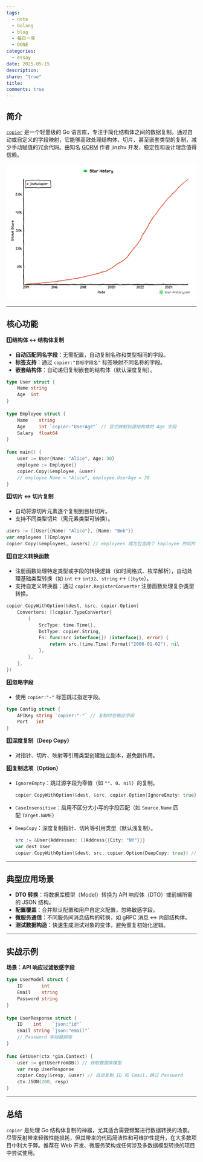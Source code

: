 ```yaml
---
tags:
  - note
  - Golang
  - blog
  - 每日一库
  - DONE
categories:
  - essay
date: 2025-05-15
description: 
share: "true"
title: 
comments: true
---
```


## 简介
[`copier`](https://github.com/jinzhu/copier) 是一个轻量级的 Go 语言库，专注于简化结构体之间的数据复制。通过自动或自定义的字段映射，它能够高效处理结构体、切片、甚至嵌套类型的复制，减少手动赋值的冗余代码。由知名 [GORM](https://github.com/go-gorm/gorm) 作者 jinzhu 开发，稳定性和设计理念值得信赖。

![](assets/images/IMG-D5EC71B6E47807471872D0338B53DEA2.png)

---

## 核心功能

**1️⃣结构体 ↔ 结构体复制**  
   - **自动匹配同名字段**：无需配置，自动复制名称和类型相同的字段。
   - **标签支持**：通过 `copier:"目标字段名"` 标签映射不同名称的字段。
   - **嵌套结构体**：自动递归复制嵌套的结构体（默认深度复制）。

   ```go
   type User struct {
       Name string
       Age  int
   }

   type Employee struct {
       Name    string
       Age     int `copier:"UserAge"` // 显式映射到源结构体的 Age 字段
       Salary  float64
   }

   func main() {
       user := User{Name: "Alice", Age: 30}
       employee := Employee{}
       copier.Copy(&employee, &user)
       // employee.Name = "Alice", employee.UserAge = 30
   }
   ```

**2️⃣切片 ↔ 切片复制**  
   - 自动将源切片元素逐个复制到目标切片。
   - 支持不同类型切片（需元素类型可转换）。

   ```go
   users := []User{{Name: "Alice"}, {Name: "Bob"}}
   var employees []Employee
   copier.Copy(&employees, &users) // employees 成为包含两个 Employee 的切片
   ```

**3️⃣自定义转换函数**  
   - 注册函数处理特定类型或字段的转换逻辑（如时间格式、枚举解析），自动处理基础类型转换（如 `int` ↔ `int32`、`string` ↔ `[]byte`）。
   - 支持自定义转换器：通过 `copier.RegisterConverter` 注册函数处理复杂类型转换。

   ```go
   copier.CopyWithOption(&dest, &src, copier.Option{
       Converters: []copier.TypeConverter{
           {
               SrcType: time.Time{},
               DstType: copier.String,
               Fn: func(src interface{}) (interface{}, error) {
                   return src.(time.Time).Format("2006-01-02"), nil
               },
           },
       },
   })
   ```

**4️⃣忽略字段**  
   - 使用 `copier:"-"` 标签跳过指定字段。

   ```go
   type Config struct {
       APIKey string `copier:"-"` // 复制时忽略此字段
       Port   int
   }
   ```

**5️⃣深度复制（Deep Copy）**  
   - 对指针、切片、映射等引用类型创建独立副本，避免副作用。

**6️⃣复制选项（Option）**
- `IgnoreEmpty`：跳过源字段为零值（如 `""`、`0`、`nil`）的复制。

    ```go
    copier.CopyWithOption(&dest, &src, copier.Option{IgnoreEmpty: true}) // 源字段为空时不覆盖目标
    ```

- `CaseInsensitive`：启用不区分大小写的字段匹配（如 `Source.Name` 匹配 `Target.NAME`）
- `DeepCopy`：深度复制指针、切片等引用类型（默认浅复制）。

    ```go
    src := &User{Addresses: []Address{{City: "NY"}}}
    var dest User
    copier.CopyWithOption(&dest, src, copier.Option{DeepCopy: true}) // 复制切片内容而非指针
    ```

---

## 典型应用场景

- **DTO 转换**：将数据库模型（Model）转换为 API 响应体（DTO）或前端所需的 JSON 结构。
- **配置覆盖**：合并默认配置和用户自定义配置，忽略敏感字段。
- **微服务通信**：不同服务间消息结构的转换，如 gRPC 消息 ↔ 内部结构体。
- **测试数据构造**：快速生成测试对象的变体，避免重复初始化逻辑。

---

## 实战示例

**场景：API 响应过滤敏感字段**  
```go
type UserModel struct {
    ID       int
    Email    string
    Password string
}

type UserResponse struct {
    ID    int    `json:"id"`
    Email string `json:"email"`
    // Password 字段被排除
}

func GetUser(ctx *gin.Context) {
    user := getUserFromDB() // 获取数据库模型
    var resp UserResponse
    copier.Copy(&resp, &user) // 自动复制 ID 和 Email，跳过 Password
    ctx.JSON(200, resp)
}
```

---

## 总结

`copier` 是处理 Go 结构体复制的神器，尤其适合需要频繁进行数据转换的场景。尽管反射带来轻微性能损耗，但其带来的代码简洁性和可维护性提升，在大多数项目中利大于弊。推荐在 Web 开发、微服务架构或任何涉及多数据模型转换的项目中尝试使用。
